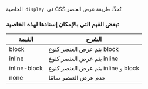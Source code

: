 الخاصية  `display`  في CSS تُحدِّد طريقة عرض العنصر.

### بعض القيم التي بالإمكان إسنادها لهذه الخاصية:

|القيمة|الشرح|
|---|---|
|block| يتم عرض العنصر كنوع block|
|inline| يتم عرض العنصر كنوع inline|
|inline-block| يتم عرض العنصر كنوع inline و block |
|none| عدم عرض العنصر تمامًا |
